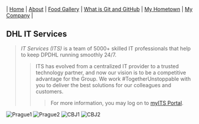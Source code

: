 | [Home](https://wendyjaya.github.io/) | [About](https://wendyjaya.github.io/about.html) | [Food Gallery](https://wendyjaya.github.io/gallery.html) | [What is Git and GitHub](https://wendyjaya.github.io/whatis.html) | [My Hometown](https://wendyjaya.github.io/hometown.html) | [My Company](https://wendyjaya.github.io/company.html) |

## DHL IT Services

> _*IT Services (ITS)*_ is a team of 5000+ skilled IT professionals that help to keep DPDHL running smoothly 24/7.  
>> ITS has evolved from a centralized IT provider to a trusted technology partner, and now our vision is to be a competitive advantage for the Group.
>> We work #TogetherUnstoppable with you to deliver the best solutions for our colleagues and customers.
>>> For more information, you may log on to [myITS Portal](https://reqit.dhl.com/myits).

![Prague1](https://raw.githubusercontent.com/wendyjaya/wendyjaya.github.io/main/dhlinternational1-ohmwf.webp)
![Prague2](https://raw.githubusercontent.com/wendyjaya/wendyjaya.github.io/main/img-1.jpg)
![CBJ1](https://raw.githubusercontent.com/wendyjaya/wendyjaya.github.io/main/ourportfoliosgallery_image_000007.jpg)
![CBJ2](https://raw.githubusercontent.com/wendyjaya/wendyjaya.github.io/main/ourportfoliosgallery_image_000001.jpg)
